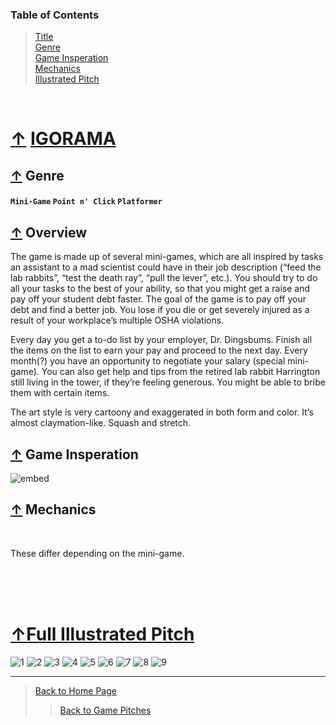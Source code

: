 ### Table of Contents
> [Title](#-IGORAMA)<br />
> [Genre](#-genre)<br />
> [Game Insperation](#-game-insperation)<br />
> [Mechanics](#-mechanics)<br />
> [Illustrated Pitch](#full-illustrated-pitch)

<br />

# [↑](#table-of-contents) [IGORAMA][IGORAMA]

## [↑](#table-of-contents) Genre
#### ` Mini-Game ` ` Point n' Click ` ` Platformer `

## [↑](#table-of-contents) Overview
The game is made up of several mini-games, which are all inspired by tasks an assistant to a mad scientist could have in their job description (“feed the lab rabbits”, “test the death ray”, “pull the lever”, etc.). You should try to do all your tasks to the best of your ability, so that you might get a raise and pay off your student debt faster. The goal of the game is to pay off your debt and find a better job. You lose if you die or get severely injured as a result of your workplace’s multiple OSHA violations.

Every day you get a to-do list by your employer, Dr. Dingsbums. Finish all the items on the list to earn your pay and proceed to the next day. Every month(?) you have an opportunity to negotiate your salary (special mini-game). You can also get help and tips from the retired lab rabbit Harrington still living in the tower, if they’re feeling generous. You might be able to bribe them with certain items.

The art style is very cartoony and exaggerated in both form and color. It’s almost claymation-like. Squash and stretch. 

## [↑](#table-of-contents) Game Insperation

![embed](https://github.com/GDD450-Team-Omega/Assets/blob/master/Game%20Pitches/Files/IGORAMA%20Pitch/0004.jpg)

## [↑](#table-of-contents) Mechanics
<br />

These differ depending on the mini-game.

<br /><br /><br />

# [↑](#table-of-contents)[Full Illustrated Pitch](https://github.com/GDD450-Team-Omega/Assets/blob/master/Game%20Pitches/Files/IGORAMA%20Pitch.pdf)
![1](Files/IGORAMA%20Pitch/0001.jpg)
![2](Files/IGORAMA%20Pitch/0002.jpg)
![3](Files/IGORAMA%20Pitch/0003.jpg)
![4](Files/IGORAMA%20Pitch/0004.jpg)
![5](Files/IGORAMA%20Pitch/0005.jpg)
![6](Files/IGORAMA%20Pitch/0006.jpg)
![7](Files/IGORAMA%20Pitch/0007.jpg)
![8](Files/IGORAMA%20Pitch/0008.jpg)
![9](Files/IGORAMA%20Pitch/0009.jpg)
___
> [Back to Home Page](https://github.com/GDD450-Team-Omega)
>> [Back to Game Pitches](https://github.com/GDD450-Team-Omega/Assets/tree/master/Game%20Pitches)

[IGORAMA]: Files/IGORAMA%20Pitch/IGORAMA%20Pitch.pdf "Click here for full PDF Pitch"

